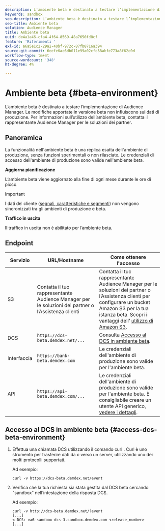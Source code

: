 ```yaml
---
description: L’ambiente beta è destinato a testare l’implementazione di Audience Manager. Le modifiche apportate in versione beta non influiscono sui dati di produzione. Per informazioni sull’utilizzo dell’ambiente beta, contatta il rappresentante Audience Manager per le soluzioni dei partner.
keywords: sandbox
seo-description: L’ambiente beta è destinato a testare l’implementazione di Audience Manager. Le modifiche apportate in versione beta non influiscono sui dati di produzione. Per informazioni sull’utilizzo dell’ambiente beta, contatta il rappresentante Audience Manager per le soluzioni dei partner.
seo-title: Ambiente beta
solution: Audience Manager
title: Ambiente beta
uuid: de4a1a46-cfa4-4f64-8569-48a7650fd8cf
feature: 'Riferimenti '
exl-id: a6a5e1c2-29a2-40bf-972c-87fb8716a394
source-git-commit: 6eefe6ac6db011e99a02cfc38abfe773a8f62e0d
workflow-type: tm+mt
source-wordcount: '348'
ht-degree: 4%

---
```


# Ambiente beta {#beta-environment}

L’ambiente beta è destinato a testare l’implementazione di Audience Manager. Le modifiche apportate in versione beta non influiscono sui dati di produzione. Per informazioni sull’utilizzo dell’ambiente beta, contatta il rappresentante Audience Manager per le soluzioni dei partner.

## Panoramica

La funzionalità nell&#39;ambiente beta è una replica esatta dell&#39;ambiente di produzione, senza funzioni sperimentali o non rilasciate. Le credenziali di accesso dell&#39;ambiente di produzione sono valide nell&#39;ambiente beta.

**Aggiorna pianificazione**

L’ambiente beta viene aggiornato alla fine di ogni mese durante le ore di picco.

>[!IMPORTANT]
>
>I dati del cliente ([segnali, caratteristiche e segmenti](https://experienceleague.adobe.com/docs/audience-manager/user-guide/reference/signal-trait-segment.html?lang=en)) non vengono sincronizzati tra gli ambienti di produzione e beta.

**Traffico in uscita**

Il traffico in uscita non è abilitato per l’ambiente beta.

## Endpoint

| Servizio | URL/Hostname | Come ottenere l&#39;accesso |
|--- |--- | --- |
| S3 | Contatta il tuo rappresentante Audience Manager per le soluzioni dei partner o l’Assistenza clienti | Contatta il tuo rappresentante Audience Manager per le soluzioni dei partner o l’Assistenza clienti per configurare un bucket Amazon S3 per la tua istanza beta. Scopri i vantaggi dell’ [utilizzo di Amazon S3](../reference/amazon-s3.md). |
| DCS | `https://dcs-beta.demdex.net/...` | Consulta [Accesso al DCS in ambiente beta](../reference/beta-environment.md#access-dcs-beta-environment). |
| Interfaccia | `https://bank-beta.demdex.com` | Le credenziali dell&#39;ambiente di produzione sono valide per l&#39;ambiente beta. |
| API | `https://api-beta.demdex.com/...` | Le credenziali dell&#39;ambiente di produzione sono valide per l&#39;ambiente beta. È consigliabile creare un utente API generico, [vedere i dettagli](../api/rest-api-main/aam-api-getting-started.md#requirements). |

## Accesso al DCS in ambiente beta {#access-dcs-beta-environment}

1. Effettua una chiamata DCS utilizzando il comando curl [](https://curl.haxx.se/docs/manpage.html). Curl è uno strumento per trasferire dati da o verso un server, utilizzando uno dei molti protocolli supportati.

   Ad esempio:

   `curl -v https://dcs-beta.demdex.net/event`

1. Verifica che la tua richiesta sia stata gestita dal DCS beta cercando &quot;sandbox&quot; nell’intestazione della risposta DCS.

   Ad esempio:

   ```
   curl -v http://dcs-beta.demdex.net/?event
   [...]
   < DCS: va6-sandbox-dcs-3.sandbox.demdex.com <release_number>
   [...]
   ```

<!--

1. Determine the load balancer's endpoint IP addresses.

   Run the `dig`  [command](https://en.wikipedia.org/wiki/Dig_(command)) to determine the IP address of the nearest load balancer. The `dig` command queries the Domain Name System and returns the name and IP addresses of the [!DNL Audience Manager] [!UICONTROL Data Collection Servers (DCS)].

   ```
   dig dcs-beta.demdex.net
   ...
   dcs-sandbox-1754093861.us-east-1.elb.amazonaws.com. 60 IN A 52.87.15.51
   dcs-sandbox-1754093861.us-east-1.elb.amazonaws.com. 60 IN A 50.16.150.8
   dcs-sandbox-1754093861.us-east-1.elb.amazonaws.com. 60 IN A 52.2.228.100
   ```

2. Using one of the addresses in the above table, add a static DNS entry in the [!DNL /etc/hosts] file.

   On Windows, modify [!DNL c:\WINDOWS\system32\drivers\etc\hosts].

   For example:

   [!DNL 52.87.15.51 *`samplepartner`*.demdex.net]

   >[!NOTE]
   >
   >The addresses change occasionally, so you must keep your [!DNL /etc/hosts] file up to date.

   Additionally, if you need to set up ID synchronization, you must add a similar entry for [!DNL dpm.demdex.net.]

   [!DNL 52.87.15.51 dpm.demdex.net]. 

3. Make a DCS call, using the `curl` [command](https://curl.haxx.se/docs/manpage.html). Curl is a tool to transfer data from or to a server, using one of many supported protocols.

   For example:

   [!DNL https://<domain>/event?product=camera] 

4. Verify that your request was served by the beta DCS by looking for "sandbox" in the DCS response header.

   For example:

   ```
   curl -v https://dcs-beta.demdex.net/?event
   [...]
   < DCS: va6-sandbox-dcs-3.sandbox.demdex.com <release_number>
   [...]
   ```

   -->
